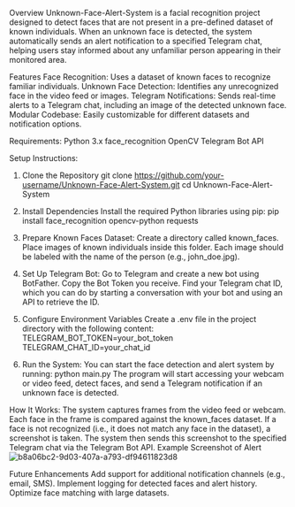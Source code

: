 Overview
Unknown-Face-Alert-System is a facial recognition project designed to detect faces that are not present in a pre-defined dataset of known individuals. When an unknown face is detected, the system automatically sends an alert notification to a specified Telegram chat, helping users stay informed about any unfamiliar person appearing in their monitored area.

Features
Face Recognition: Uses a dataset of known faces to recognize familiar individuals.
Unknown Face Detection: Identifies any unrecognized face in the video feed or images.
Telegram Notifications: Sends real-time alerts to a Telegram chat, including an image of the detected unknown face.
Modular Codebase: Easily customizable for different datasets and notification options.

Requirements:
Python 3.x
face_recognition
OpenCV
Telegram Bot API

Setup Instructions:
1. Clone the Repository
git clone https://github.com/your-username/Unknown-Face-Alert-System.git
cd Unknown-Face-Alert-System

2. Install Dependencies
Install the required Python libraries using pip:
pip install face_recognition opencv-python requests

3. Prepare Known Faces Dataset:
Create a directory called known_faces.
Place images of known individuals inside this folder. Each image should be labeled with the name of the person (e.g., john_doe.jpg).

4. Set Up Telegram Bot:
Go to Telegram and create a new bot using BotFather.
Copy the Bot Token you receive.
Find your Telegram chat ID, which you can do by starting a conversation with your bot and using an API to retrieve the ID.

5. Configure Environment Variables
Create a .env file in the project directory with the following content:
TELEGRAM_BOT_TOKEN=your_bot_token
TELEGRAM_CHAT_ID=your_chat_id

6. Run the System:
You can start the face detection and alert system by running:
python main.py
The program will start accessing your webcam or video feed, detect faces, and send a Telegram notification if an unknown face is detected.

How It Works:
The system captures frames from the video feed or webcam.
Each face in the frame is compared against the known_faces dataset.
If a face is not recognized (i.e., it does not match any face in the dataset), a screenshot is taken.
The system then sends this screenshot to the specified Telegram chat via the Telegram Bot API.
Example Screenshot of Alert
![b8a06bc2-9d03-407a-a793-df94611823d8](https://github.com/user-attachments/assets/87bb4012-9656-4661-8db7-d304a5d1d251)


Future Enhancements
Add support for additional notification channels (e.g., email, SMS).
Implement logging for detected faces and alert history.
Optimize face matching with large datasets.

